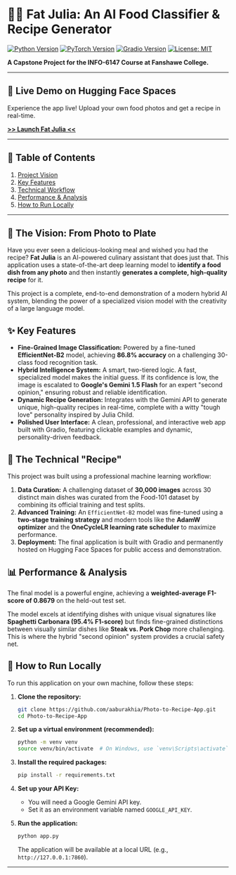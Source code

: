 # 🧑‍🍳 Fat Julia: An AI Food Classifier & Recipe Generator

[![Python Version](https://img.shields.io/badge/Python-3.9+-blue.svg)](https://www.python.org/downloads/)
[![PyTorch Version](https://img.shields.io/badge/PyTorch-2.0+-orange.svg)](https://pytorch.org/)
[![Gradio Version](https://img.shields.io/badge/Gradio-4.0+-yellow.svg)](https://gradio.app/)
[![License: MIT](https://img.shields.io/badge/License-MIT-green.svg)](https://opensource.org/licenses/MIT)

**A Capstone Project for the INFO-6147 Course at Fanshawe College.**

---

## 🚀 Live Demo on Hugging Face Spaces

Experience the app live! Upload your own food photos and get a recipe in real-time.

[**>> Launch Fat Julia <<**](https://huggingface.co/spaces/aaburakhia/Photo-to-Recipe-App) 



---

## 📖 Table of Contents
1. [Project Vision](#-the-vision-from-photo-to-plate)
2. [Key Features](#-key-features)
3. [Technical Workflow](#-the-technical-recipe)
4. [Performance & Analysis](#-performance--analysis)
5. [How to Run Locally](#-how-to-run-locally)

---

## 🎯 The Vision: From Photo to Plate

Have you ever seen a delicious-looking meal and wished you had the recipe? **Fat Julia** is an AI-powered culinary assistant that does just that. This application uses a state-of-the-art deep learning model to **identify a food dish from any photo** and then instantly **generates a complete, high-quality recipe** for it.

This project is a complete, end-to-end demonstration of a modern hybrid AI system, blending the power of a specialized vision model with the creativity of a large language model.

## ✨ Key Features

*   **Fine-Grained Image Classification:** Powered by a fine-tuned **EfficientNet-B2** model, achieving **86.8% accuracy** on a challenging 30-class food recognition task.
*   **Hybrid Intelligence System:** A smart, two-tiered logic. A fast, specialized model makes the initial guess. If its confidence is low, the image is escalated to **Google's Gemini 1.5 Flash** for an expert "second opinion," ensuring robust and reliable identification.
*   **Dynamic Recipe Generation:** Integrates with the Gemini API to generate unique, high-quality recipes in real-time, complete with a witty "tough love" personality inspired by Julia Child.
*   **Polished User Interface:** A clean, professional, and interactive web app built with Gradio, featuring clickable examples and dynamic, personality-driven feedback.

## 🧠 The Technical "Recipe"

This project was built using a professional machine learning workflow:

1.  **Data Curation:** A challenging dataset of **30,000 images** across 30 distinct main dishes was curated from the Food-101 dataset by combining its official training and test splits.
2.  **Advanced Training:** An `EfficientNet-B2` model was fine-tuned using a **two-stage training strategy** and modern tools like the **AdamW optimizer** and the **OneCycleLR learning rate scheduler** to maximize performance.
3.  **Deployment:** The final application is built with Gradio and permanently hosted on Hugging Face Spaces for public access and demonstration.

## 📊 Performance & Analysis

The final model is a powerful engine, achieving a **weighted-average F1-score of 0.8679** on the held-out test set.

The model excels at identifying dishes with unique visual signatures like **Spaghetti Carbonara (95.4% F1-score)** but finds fine-grained distinctions between visually similar dishes like **Steak vs. Pork Chop** more challenging. This is where the hybrid "second opinion" system provides a crucial safety net.


## 🚀 How to Run Locally

To run this application on your own machine, follow these steps:

1.  **Clone the repository:**
    ```bash
    git clone https://github.com/aaburakhia/Photo-to-Recipe-App.git
    cd Photo-to-Recipe-App
    ```

2.  **Set up a virtual environment (recommended):**
    ```bash
    python -m venv venv
    source venv/bin/activate  # On Windows, use `venv\Scripts\activate`
    ```

3.  **Install the required packages:**
    ```bash
    pip install -r requirements.txt
    ```

4.  **Set up your API Key:**
    *   You will need a Google Gemini API key.
    *   Set it as an environment variable named `GOOGLE_API_KEY`.

5.  **Run the application:**
    ```bash
    python app.py
    ```
    The application will be available at a local URL (e.g., `http://127.0.0.1:7860`).

---
